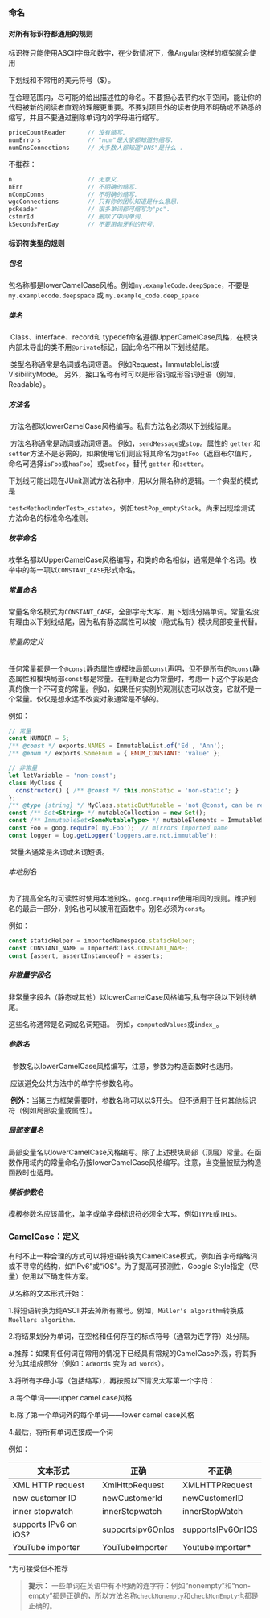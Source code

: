 ### 命名

#### 对所有标识符都通用的规则

标识符只能使用ASCII字母和数字，在少数情况下，像Angular这样的框架就会使用

下划线和不常用的美元符号（$）。

在合理范围内，尽可能的给出描述性的命名。不要担心去节约水平空间，能让你的代码被新的阅读者直观的理解更重要。不要对项目外的读者使用不明确或不熟悉的缩写，并且不要通过删除单词内的字母进行缩写。

```javascript
priceCountReader      // 没有缩写.
numErrors             // "num"是大家都知道的缩写.
numDnsConnections     // 大多数人都知道"DNS"是什么 .
```

不推荐：

```javascript
n                     // 无意义.
nErr                  // 不明确的缩写.
nCompConns            // 不明确的缩写.
wgcConnections        // 只有你的团队知道是什么意思.
pcReader              // 很多单词都可缩写为"pc".
cstmrId               // 删除了中间单词.
kSecondsPerDay        // 不要用匈牙利的符号.
```

#### 标识符类型的规则

##### 包名

​	包名称都是lowerCamelCase风格。例如`my.exampleCode.deepSpace`，不要是`my.examplecode.deepspace` 或 `my.example_code.deep_space`

##### 类名

​	Class、interface、record和 typedef命名遵循UpperCamelCase风格，在模块内部未导出的类不用`@private`标记，因此命名不用以下划线结尾。

​	类型名称通常是名词或名词短语。 例如Request，ImmutableList或VisibilityMode。 另外，接口名称有时可以是形容词或形容词短语（例如，Readable）。

##### 方法名

​	方法名都以lowerCamelCase风格编写。私有方法名必须以下划线结尾。

​	方法名称通常是动词或动词短语。 例如，`sendMessage`或`stop`。属性的 `getter` 和 `setter`方法不是必需的，如果使用它们则应将其命名为`getFoo`（返回布尔值时，命名可选择`isFoo`或`hasFoo`）或`setFoo`，替代 `getter` 和`setter`。

​	下划线可能出现在JUnit测试方法名称中，用以分隔名称的逻辑。一个典型的模式是

`test<MethodUnderTest>_<state>`，例如`testPop_emptyStack`。尚未出现给测试方法命名的标准命名准则。

##### 枚举命名

​	枚举名都以UpperCamelCase风格编写，和类的命名相似，通常是单个名词。枚举中的每一项以`CONSTANT_CASE`形式命名。

##### 常量命名

​	常量名命名模式为`CONSTANT_CASE`，全部字母大写，用下划线分隔单词。常量名没有理由以下划线结尾，因为私有静态属性可以被（隐式私有）模块局部变量代替。

###### 常量的定义

​	任何常量都是一个`@const`静态属性或模块局部`const`声明，但不是所有的`@const`静态属性和模块局部`const`都是常量。在判断是否为常量时，考虑一下这个字段是否真的像一个不可变的常量。例如，如果任何实例的观测状态可以改变，它就不是一个常量。仅仅是想永远不改变对象通常是不够的。

例如：

```javascript
// 常量
const NUMBER = 5;
/** @const */ exports.NAMES = ImmutableList.of('Ed', 'Ann');
/** @enum */ exports.SomeEnum = { ENUM_CONSTANT: 'value' };

// 非常量
let letVariable = 'non-const';
class MyClass { 
  constructor() { /** @const */ this.nonStatic = 'non-static'; } 
};
/** @type {string} */ MyClass.staticButMutable = 'not @const, can be reassigned';
const /** Set<String> */ mutableCollection = new Set();
const /** ImmutableSet<SomeMutableType> */ mutableElements = ImmutableSet.of(mutable);
const Foo = goog.require('my.Foo');  // mirrors imported name
const logger = log.getLogger('loggers.are.not.immutable');
```

​	常量名通常是名词或名词短语。

###### 本地别名

​	为了提高全名的可读性时使用本地别名。`goog.require`使用相同的规则。维护别名的最后一部分，别名也可以被用在函数中。别名必须为`const`。

例如：

```javascript
const staticHelper = importedNamespace.staticHelper;
const CONSTANT_NAME = ImportedClass.CONSTANT_NAME;
const {assert, assertInstanceof} = asserts;
```

##### 非常量字段名

​	非常量字段名（静态或其他）以lowerCamelCase风格编写,私有字段以下划线结尾。

这些名称通常是名词或名词短语。 例如，`computedValues`或`index_`。

##### 参数名

 	参数名以lowerCamelCase风格编写，注意，参数为构造函数时也适用。

​	应该避免公共方法中的单字符参数名称。

​	**例外**：当第三方框架需要时，参数名称可以以$开头。 但不适用于任何其他标识符（例如局部变量或属性）。

##### 局部变量名

​	局部变量名以lowerCamelCase风格编写。除了上述模块局部（顶层）常量。在函数作用域内的常量命名仍按lowerCamelCase风格编写。注意，当变量被赋为构造函数时也适用。

##### 模板参数名

​	模板参数名应该简化，单字或单字母标识符必须全大写，例如`TYPE`或`THIS`。

### CamelCase：定义

​	有时不止一种合理的方式可以将短语转换为CamelCase模式，例如首字母缩略词或不寻常的结构，如“IPv6”或“iOS”。为了提高可预测性，Google Style指定（尽量）使用以下确定性方案。

从名称的文本形式开始：

1.将短语转换为纯ASCII并去掉所有撇号。例如，`Müller's algorithm`转换成`Muellers algorithm`.

2.将结果划分为单词，在空格和任何存在的标点符号（通常为连字符）处分隔。

​	a.推荐：如果有任何词在常用的情况下已经具有常规的CamelCase外观，将其拆分为其组成部分（例如：`AdWords` 变为 `ad words`）。

3.将所有字母小写（包括缩写），再按照以下情况大写第一个字符：

​	a.每个单词——upper camel case风格

​	b.除了第一个单词外的每个单词——lower camel case风格

4.最后，将所有单词连接成一个词

例如：

| 文本形式                  | 正确                | 不正确               |
| --------------------- | ----------------- | ----------------- |
| XML HTTP request      | XmlHttpRequest    | XMLHTTPRequest    |
| new customer ID       | newCustomerId     | newCustomerID     |
| inner stopwatch       | innerStopwatch    | innerStopWatch    |
| supports IPv6 on iOS? | supportsIpv6OnIos | supportsIPv6OnIOS |
| YouTube importer      | YouTubeImporter   | YoutubeImporter*  |

*为可接受但不推荐

> **提示：** 一些单词在英语中有不明确的连字符：例如“nonempty”和“non-empty”都是正确的，所以方法名称`checkNonempty`和`checkNonEmpty`也都是正确的。
>







